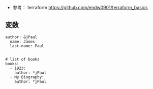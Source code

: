 - 参考： terraform https://github.com/endw0901/terraform_basics


## 変数

```
author: &jPaul
  name: James
  last-name: Paul
  
  
# list of books
books:
  - 1923:
    author: *jPaul
  - My Biography:
    author: *jPaul

```

